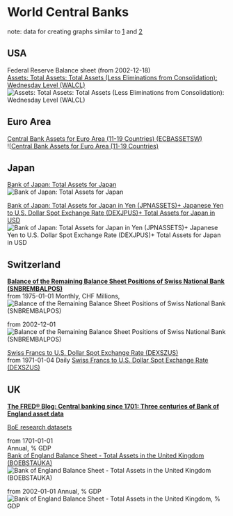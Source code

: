 # World Central Banks
note: data for creating graphs similar to [1](https://t.me/spydell_finance/4632) and [2](https://t.me/spydell_finance/4633)                

## USA
Federal Reserve Balance sheet (from 2002-12-18)                 
[Assets: Total Assets: Total Assets (Less Eliminations from Consolidation): Wednesday Level (WALCL)](https://fred.stlouisfed.org/series/WALCL)           
![Assets: Total Assets: Total Assets (Less Eliminations from Consolidation): Wednesday Level (WALCL)](https://fred.stlouisfed.org/graph/fredgraph.png?g=1c5VA)           

## Euro Area
[Central Bank Assets for Euro Area (11-19 Countries) (ECBASSETSW)](https://fred.stlouisfed.org/series/ECBASSETSW)            
![[Central Bank Assets for Euro Area (11-19 Countries)](https://fred.stlouisfed.org/graph/fredgraph.png?g=1cjJd)             

## Japan              
[Bank of Japan: Total Assets for Japan](https://fred.stlouisfed.org/series/JPNASSETS)                
![Bank of Japan: Total Assets for Japan](https://fred.stlouisfed.org/graph/fredgraph.png?g=1cjHi)                

[Bank of Japan: Total Assets for Japan in Yen (JPNASSETS)+ Japanese Yen to U.S. Dollar Spot Exchange Rate (DEXJPUS)+ Total Assets for Japan in USD](https://fred.stlouisfed.org/graph/?g=1cjIm)                    
![Bank of Japan: Total Assets for Japan in Yen (JPNASSETS)+ Japanese Yen to U.S. Dollar Spot Exchange Rate (DEXJPUS)+ Total Assets for Japan in USD](https://fred.stlouisfed.org/graph/fredgraph.png?g=1cjIm)          

## Switzerland
**[Balance of the Remaining Balance Sheet Positions of Swiss National Bank (SNBREMBALPOS)](https://fred.stlouisfed.org/series/SNBREMBALPOS)**        
from 1975-01-01
Monthly, CHF Millions,
![Balance of the Remaining Balance Sheet Positions of Swiss National Bank (SNBREMBALPOS)](https://fred.stlouisfed.org/graph/fredgraph.png?g=1cjrx)            

from 2002-12-01
![Balance of the Remaining Balance Sheet Positions of Swiss National Bank (SNBREMBALPOS)](https://fred.stlouisfed.org/graph/fredgraph.png?g=1cjrE)            

[Swiss Francs to U.S. Dollar Spot Exchange Rate (DEXSZUS)](https://fred.stlouisfed.org/series/DEXSZUS)             
from 1971-01-04
Daily
[Swiss Francs to U.S. Dollar Spot Exchange Rate (DEXSZUS)](https://fred.stlouisfed.org/graph/fredgraph.png?g=1cjrV)                 


## UK 
**[The FRED® Blog: Central banking since 1701: Three centuries of Bank of England asset data](https://fredblog.stlouisfed.org/2020/02/central-banking-since-1701/)**                    

[BoE research datasets](https://www.bankofengland.co.uk/statistics/research-datasets)               

from 1701-01-01                            
Annual, % GDP           
[Bank of England Balance Sheet - Total Assets in the United Kingdom (BOEBSTAUKA)](https://fred.stlouisfed.org/series/BOEBSTAUKA)                      
![Bank of England Balance Sheet - Total Assets in the United Kingdom (BOEBSTAUKA)](https://fred.stlouisfed.org/graph/fredgraph.png?g=1bMRd)             


from 2002-01-01
Annual, % GDP            
![Bank of England Balance Sheet - Total Assets in the United Kingdom, % GDP](https://fred.stlouisfed.org/graph/fredgraph.png?g=1cjqv)
